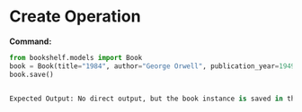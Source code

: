 # Create Operation

**Command:**
```python
from bookshelf.models import Book
book = Book(title="1984", author="George Orwell", publication_year=1949)
book.save()


Expected Output: No direct output, but the book instance is saved in the database.